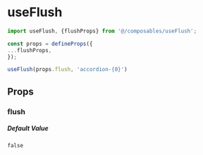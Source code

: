 # useFlush

```typescript
import useFlush, {flushProps} from '@/composables/useFlush';

const props = defineProps({
...flushProps,
});

useFlush(props.flush, 'accordion-{0}')
```

## Props

### flush

##### Default Value

`false`
